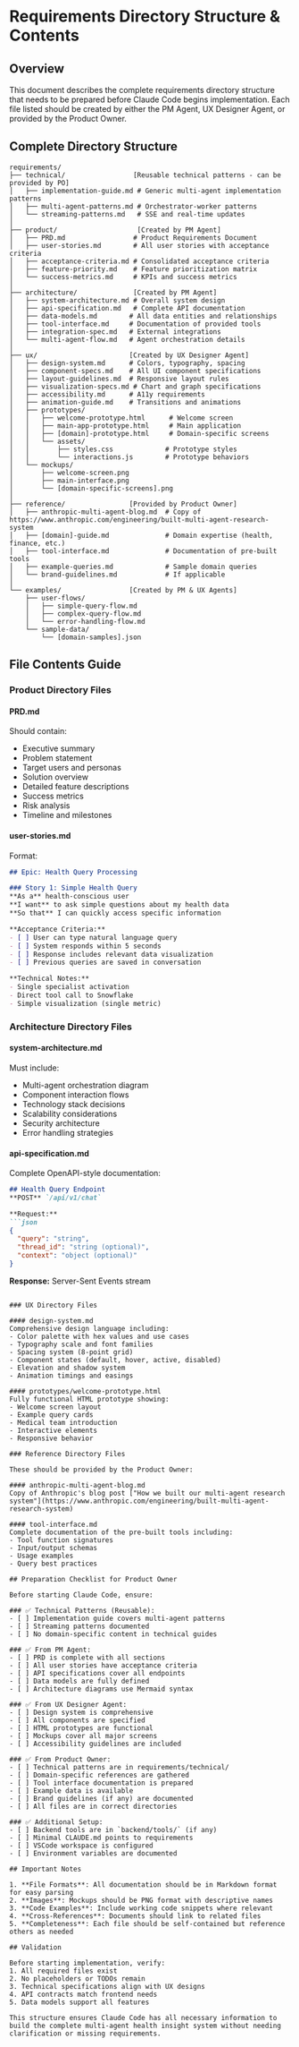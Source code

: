 # Requirements Directory Structure & Contents

## Overview
This document describes the complete requirements directory structure that needs to be prepared before Claude Code begins implementation. Each file listed should be created by either the PM Agent, UX Designer Agent, or provided by the Product Owner.

## Complete Directory Structure

```
requirements/
├── technical/                 [Reusable technical patterns - can be provided by PO]
│   ├── implementation-guide.md # Generic multi-agent implementation patterns
│   ├── multi-agent-patterns.md # Orchestrator-worker patterns
│   └── streaming-patterns.md   # SSE and real-time updates
│
├── product/                    [Created by PM Agent]
│   ├── PRD.md                 # Product Requirements Document
│   ├── user-stories.md        # All user stories with acceptance criteria
│   ├── acceptance-criteria.md # Consolidated acceptance criteria
│   ├── feature-priority.md    # Feature prioritization matrix
│   └── success-metrics.md     # KPIs and success metrics
│
├── architecture/              [Created by PM Agent]
│   ├── system-architecture.md # Overall system design
│   ├── api-specification.md   # Complete API documentation
│   ├── data-models.md        # All data entities and relationships
│   ├── tool-interface.md     # Documentation of provided tools
│   ├── integration-spec.md   # External integrations
│   └── multi-agent-flow.md   # Agent orchestration details
│
├── ux/                       [Created by UX Designer Agent]
│   ├── design-system.md      # Colors, typography, spacing
│   ├── component-specs.md    # All UI component specifications
│   ├── layout-guidelines.md  # Responsive layout rules
│   ├── visualization-specs.md # Chart and graph specifications
│   ├── accessibility.md      # A11y requirements
│   ├── animation-guide.md    # Transitions and animations
│   ├── prototypes/
│   │   ├── welcome-prototype.html      # Welcome screen
│   │   ├── main-app-prototype.html     # Main application
│   │   ├── [domain]-prototype.html     # Domain-specific screens
│   │   └── assets/
│   │       ├── styles.css             # Prototype styles
│   │       └── interactions.js        # Prototype behaviors
│   └── mockups/
│       ├── welcome-screen.png
│       ├── main-interface.png
│       └── [domain-specific-screens].png
│
├── reference/                [Provided by Product Owner]
│   ├── anthropic-multi-agent-blog.md  # Copy of https://www.anthropic.com/engineering/built-multi-agent-research-system
│   ├── [domain]-guide.md              # Domain expertise (health, finance, etc.)
│   ├── tool-interface.md              # Documentation of pre-built tools
│   ├── example-queries.md             # Sample domain queries
│   └── brand-guidelines.md            # If applicable
│
└── examples/                 [Created by PM & UX Agents]
    ├── user-flows/
    │   ├── simple-query-flow.md
    │   ├── complex-query-flow.md
    │   └── error-handling-flow.md
    └── sample-data/
        └── [domain-samples].json
```

## File Contents Guide

### Product Directory Files

#### PRD.md
Should contain:
- Executive summary
- Problem statement
- Target users and personas
- Solution overview
- Detailed feature descriptions
- Success metrics
- Risk analysis
- Timeline and milestones

#### user-stories.md
Format:
```markdown
## Epic: Health Query Processing

### Story 1: Simple Health Query
**As a** health-conscious user
**I want** to ask simple questions about my health data
**So that** I can quickly access specific information

**Acceptance Criteria:**
- [ ] User can type natural language query
- [ ] System responds within 5 seconds
- [ ] Response includes relevant data visualization
- [ ] Previous queries are saved in conversation

**Technical Notes:**
- Single specialist activation
- Direct tool call to Snowflake
- Simple visualization (single metric)
```

### Architecture Directory Files

#### system-architecture.md
Must include:
- Multi-agent orchestration diagram
- Component interaction flows
- Technology stack decisions
- Scalability considerations
- Security architecture
- Error handling strategies

#### api-specification.md
Complete OpenAPI-style documentation:
```markdown
## Health Query Endpoint
**POST** `/api/v1/chat`

**Request:**
```json
{
  "query": "string",
  "thread_id": "string (optional)",
  "context": "object (optional)"
}
```

**Response:** Server-Sent Events stream
```

### UX Directory Files

#### design-system.md
Comprehensive design language including:
- Color palette with hex values and use cases
- Typography scale and font families
- Spacing system (8-point grid)
- Component states (default, hover, active, disabled)
- Elevation and shadow system
- Animation timings and easings

#### prototypes/welcome-prototype.html
Fully functional HTML prototype showing:
- Welcome screen layout
- Example query cards
- Medical team introduction
- Interactive elements
- Responsive behavior

### Reference Directory Files

These should be provided by the Product Owner:

#### anthropic-multi-agent-blog.md
Copy of Anthropic's blog post ["How we built our multi-agent research system"](https://www.anthropic.com/engineering/built-multi-agent-research-system)

#### tool-interface.md
Complete documentation of the pre-built tools including:
- Tool function signatures
- Input/output schemas
- Usage examples
- Query best practices

## Preparation Checklist for Product Owner

Before starting Claude Code, ensure:

### ✅ Technical Patterns (Reusable):
- [ ] Implementation guide covers multi-agent patterns
- [ ] Streaming patterns documented
- [ ] No domain-specific content in technical guides

### ✅ From PM Agent:
- [ ] PRD is complete with all sections
- [ ] All user stories have acceptance criteria
- [ ] API specifications cover all endpoints
- [ ] Data models are fully defined
- [ ] Architecture diagrams use Mermaid syntax

### ✅ From UX Designer Agent:
- [ ] Design system is comprehensive
- [ ] All components are specified
- [ ] HTML prototypes are functional
- [ ] Mockups cover all major screens
- [ ] Accessibility guidelines are included

### ✅ From Product Owner:
- [ ] Technical patterns are in requirements/technical/
- [ ] Domain-specific references are gathered
- [ ] Tool interface documentation is prepared
- [ ] Example data is available
- [ ] Brand guidelines (if any) are documented
- [ ] All files are in correct directories

### ✅ Additional Setup:
- [ ] Backend tools are in `backend/tools/` (if any)
- [ ] Minimal CLAUDE.md points to requirements
- [ ] VSCode workspace is configured
- [ ] Environment variables are documented

## Important Notes

1. **File Formats**: All documentation should be in Markdown format for easy parsing
2. **Images**: Mockups should be PNG format with descriptive names
3. **Code Examples**: Include working code snippets where relevant
4. **Cross-References**: Documents should link to related files
5. **Completeness**: Each file should be self-contained but reference others as needed

## Validation

Before starting implementation, verify:
1. All required files exist
2. No placeholders or TODOs remain
3. Technical specifications align with UX designs
4. API contracts match frontend needs
5. Data models support all features

This structure ensures Claude Code has all necessary information to build the complete multi-agent health insight system without needing clarification or missing requirements.